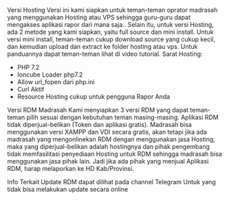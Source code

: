 Versi Hosting
Versi ini kami siapkan untuk teman-teman oprator madrasah yang menggunakan Hosting atau VPS sehingga guru-guru dapat mengakses aplikasi rapor dari mana saja..
Selain itu, untuk versi Hosting, ada 2 metode yang kami siapkan, yaitu full source dan mini install.
Untuk versi mini install, teman-teman cukup download source yang cukup kecil, dan kemudian upload dan extract ke folder hosting atau vps. Untuk panduannya dapat teman-teman lihat di video tutorial.
Sarat Hosting:

- PHP 7.2
- Ioncube Loader php7.2
- Allow url_fopen dari php.ini
- Curl Aktif
- Resource Hosting cukup untuk pengguna Rapor Anda

Versi RDM Madrasah
Kami menyiapkan 3 versi RDM yang dapat teman-teman pilih sesuai dengan kebutuhan teman masing-masing.
Aplikasi RDM tidak diperjual-belikan (Token dan aplikasi gratis).
Madrasah bisa menggunakan versi XAMPP dan VDI secara gratis, akan tetapi jika ada madrasah yang mengonlinekan RDM dengan menggunakan jasa Hosting, maka yang diperjual-belikan adalah hostingnya dan pihak pengembang tidak memfasilitasi penyediaan Hosting untuk RDM sehingga madrasah bisa menggunakan jasa pihak lain.
Jadi jika ada pihak yang menjual Aplikasi RDM, harap melaporkan ke HD Kab/Provinsi.

Info Terkait Update RDM dapat dilihat pada channel Telegram 
Untuk yang tidak bisa melakukan update secara online
